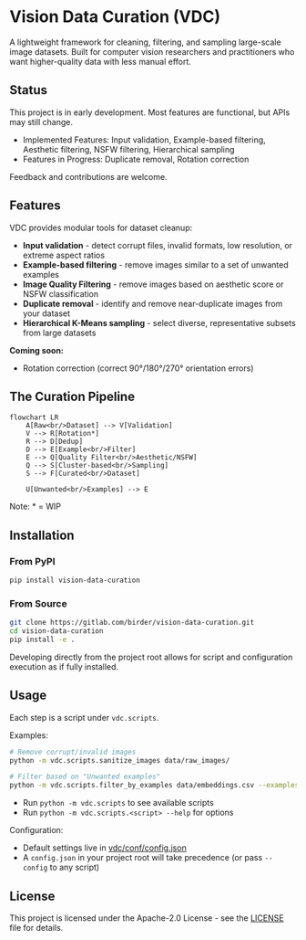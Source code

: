 # Vision Data Curation (VDC)

A lightweight framework for cleaning, filtering, and sampling large-scale image datasets.
Built for computer vision researchers and practitioners who want higher-quality data with less manual effort.

## Status

This project is in early development. Most features are functional, but APIs may still change.

- Implemented Features: Input validation, Example-based filtering, Aesthetic filtering, NSFW filtering, Hierarchical sampling
- Features in Progress: Duplicate removal, Rotation correction

Feedback and contributions are welcome.

## Features

VDC provides modular tools for dataset cleanup:

- **Input validation** - detect corrupt files, invalid formats, low resolution, or extreme aspect ratios
- **Example-based filtering** - remove images similar to a set of unwanted examples
- **Image Quality Filtering** - remove images based on aesthetic score or NSFW classification
- **Duplicate removal** - identify and remove near-duplicate images from your dataset
- **Hierarchical K-Means sampling** - select diverse, representative subsets from large datasets

**Coming soon:**

- Rotation correction (correct 90°/180°/270° orientation errors)

## The Curation Pipeline

```mermaid
flowchart LR
    A[Raw<br/>Dataset] --> V[Validation]
    V --> R[Rotation*]
    R --> D[Dedup]
    D --> E[Example<br/>Filter]
    E --> Q[Quality Filter<br/>Aesthetic/NSFW]
    Q --> S[Cluster-based<br/>Sampling]
    S --> F[Curated<br/>Dataset]

    U[Unwanted<br/>Examples] --> E
```

Note: * = WIP

## Installation

### From PyPI

```sh
pip install vision-data-curation
```

### From Source

```sh
git clone https://gitlab.com/birder/vision-data-curation.git
cd vision-data-curation
pip install -e .
```

Developing directly from the project root allows for script and configuration execution as if fully installed.

## Usage

Each step is a script under `vdc.scripts`.

Examples:

```sh
# Remove corrupt/invalid images
python -m vdc.scripts.sanitize_images data/raw_images/

# Filter based on "Unwanted examples"
python -m vdc.scripts.filter_by_examples data/embeddings.csv --examples bad_examples.csv
```

- Run `python -m vdc.scripts` to see available scripts
- Run `python -m vdc.scripts.<script> --help` for options

Configuration:

- Default settings live in [vdc/conf/config.json](https://gitlab.com/birder/vision-data-curation/-/blob/main/vdc/conf/config.json)
- A `config.json` in your project root will take precedence (or pass `--config` to any script)

## License

This project is licensed under the Apache-2.0 License - see the [LICENSE](https://gitlab.com/birder/vision-data-curation/blob/main/LICENSE) file for details.
